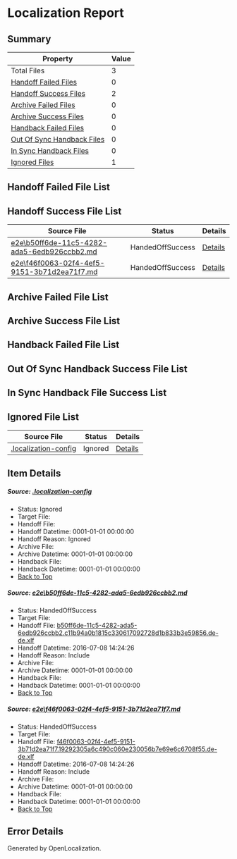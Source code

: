 # <a name='report-top'></a> Localization Report

## Summary
 Property | Value 
 -------- | ----- 
 Total Files | 3
[ Handoff Failed Files ](#handoff-failed-list)| 0
[ Handoff Success Files ](#handoff-success-list)| 2
[ Archive Failed Files ](#archive-failed-list)| 0
[ Archive Success Files ](#archive-success-list)| 0
[ Handback Failed Files ](#handback-failed-list)| 0
[ Out Of Sync Handback Files ](#outofsync-handback-success-list)| 0
[ In Sync Handback Files ](#insync-handback-success-list)| 0
[ Ignored Files ](#ignored-list)| 1

## <a name='handoff-failed-list'></a> Handoff Failed File List

## <a name='handoff-success-list'></a> Handoff Success File List
 Source File | Status | Details 
 ----------- | ------ | ------- 
 [e2e\b50ff6de-11c5-4282-ada5-6edb926ccbb2.md](https://github.com/OpenLocalizationTestOrg/oltest/blob/4fef12918332ba6bcb9f534de8168910fe97cd90/e2e/b50ff6de-11c5-4282-ada5-6edb926ccbb2.md) | HandedOffSuccess | [Details](#0335c50f26dfa1e284f4295b0e89e5a728c410f51)
 [e2e\f46f0063-02f4-4ef5-9151-3b71d2ea71f7.md](https://github.com/OpenLocalizationTestOrg/oltest/blob/4fef12918332ba6bcb9f534de8168910fe97cd90/e2e/f46f0063-02f4-4ef5-9151-3b71d2ea71f7.md) | HandedOffSuccess | [Details](#b745d4a1fe4d62c8629f338da6a7c4f9cab4c71e2)

## <a name='archive-failed-list'></a> Archive Failed File List

## <a name='archive-success-list'></a> Archive Success File List

## <a name='handback-failed-list'></a> Handback Failed File List

## <a name='outofsync-handback-success-list'></a> Out Of Sync Handback Success File List

## <a name='insync-handback-success-list'></a> In Sync Handback File Success List

## <a name='ignored-list'></a> Ignored File List
 Source File | Status | Details 
 ----------- | ------ | ------- 
 [.localization-config](https://github.com/OpenLocalizationTestOrg/oltest/blob/4fef12918332ba6bcb9f534de8168910fe97cd90/.localization-config) | Ignored | [Details](#3d4f252ac210baf56311d7e97dcc2db10974dbd20)

## Item Details
##### <a name='3d4f252ac210baf56311d7e97dcc2db10974dbd20'></a> Source: [.localization-config](https://github.com/OpenLocalizationTestOrg/oltest/blob/4fef12918332ba6bcb9f534de8168910fe97cd90/.localization-config)
* Status: Ignored
* Target File: 
* Handoff File: 
* Handoff Datetime: 0001-01-01 00:00:00
* Handoff Reason: Ignored
* Archive File: 
* Archive Datetime: 0001-01-01 00:00:00
* Handback File: 
* Handback Datetime: 0001-01-01 00:00:00
* [Back to Top](#report-top)

##### <a name='0335c50f26dfa1e284f4295b0e89e5a728c410f51'></a> Source: [e2e\b50ff6de-11c5-4282-ada5-6edb926ccbb2.md](https://github.com/OpenLocalizationTestOrg/oltest/blob/4fef12918332ba6bcb9f534de8168910fe97cd90/e2e/b50ff6de-11c5-4282-ada5-6edb926ccbb2.md)
* Status: HandedOffSuccess
* Target File: 
* Handoff File: [b50ff6de-11c5-4282-ada5-6edb926ccbb2.c11b94a0b1815c330617092728d1b833b3e59856.de-de.xlf](https://github.com/OpenLocalizationTestOrg/olhandoff-e2e/blob/fe4c22af9da95c532cbe395eae822e5d8ca7f791/ol-handoff/OpenLocalizationTestOrg/oltest-dede-fly/ci/ht/b50ff6de-11c5-4282-ada5-6edb926ccbb2.c11b94a0b1815c330617092728d1b833b3e59856.de-de.xlf)
* Handoff Datetime: 2016-07-08 14:24:26
* Handoff Reason: Include
* Archive File: 
* Archive Datetime: 0001-01-01 00:00:00
* Handback File: 
* Handback Datetime: 0001-01-01 00:00:00
* [Back to Top](#report-top)

##### <a name='b745d4a1fe4d62c8629f338da6a7c4f9cab4c71e2'></a> Source: [e2e\f46f0063-02f4-4ef5-9151-3b71d2ea71f7.md](https://github.com/OpenLocalizationTestOrg/oltest/blob/4fef12918332ba6bcb9f534de8168910fe97cd90/e2e/f46f0063-02f4-4ef5-9151-3b71d2ea71f7.md)
* Status: HandedOffSuccess
* Target File: 
* Handoff File: [f46f0063-02f4-4ef5-9151-3b71d2ea71f7.19292305a6c490c060e230056b7e69e6c6708f55.de-de.xlf](https://github.com/OpenLocalizationTestOrg/olhandoff-e2e/blob/fe4c22af9da95c532cbe395eae822e5d8ca7f791/ol-handoff/OpenLocalizationTestOrg/oltest-dede-fly/ci/ht/f46f0063-02f4-4ef5-9151-3b71d2ea71f7.19292305a6c490c060e230056b7e69e6c6708f55.de-de.xlf)
* Handoff Datetime: 2016-07-08 14:24:26
* Handoff Reason: Include
* Archive File: 
* Archive Datetime: 0001-01-01 00:00:00
* Handback File: 
* Handback Datetime: 0001-01-01 00:00:00
* [Back to Top](#report-top)


## Error Details

Generated by OpenLocalization.
